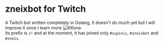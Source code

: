 # zneixbot for Twitch

A Twitch bot written completely in Golang, it doesn't do much yet but I will improve it once I learn more ![KKona](https://cdn.betterttv.net/emote/566ca04265dbbdab32ec054a/1x)  
Its prefix is `z!` and at the moment, it has joined only `#supinic`, `#zneixbot` and `#zneix`.
